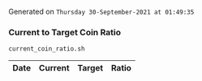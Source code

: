 Generated on `Thursday 30-September-2021 at 01:49:35`

### Current to Target Coin Ratio
`current_coin_ratio.sh`

Date|Current|Target|Ratio
---|---|---|---
